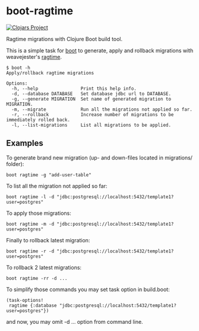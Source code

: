 # boot-ragtime

[![Clojars Project](http://clojars.org/mbuczko/boot-ragtime/latest-version.svg)](http://clojars.org/mbuczko/boot-ragtime)

Ragtime migrations with Clojure Boot build tool.

This is a simple task for [boot](https://github.com/boot-clj/boot) to generate, apply and rollback migrations with weavejester's [ragtime](https://github.com/weavejester/ragtime).

    $ boot -h
    Apply/rollback ragtime migrations

    Options:
      -h, --help                Print this help info.
      -d, --database DATABASE   Set database jdbc url to DATABASE.
      -g, --generate MIGRATION  Set name of generated migration to MIGRATION.
      -m, --migrate             Run all the migrations not applied so far.
      -r, --rollback            Increase number of migrations to be immediately rolled back.
      -l, --list-migrations     List all migrations to be applied.
      

## Examples

To generate brand new migration (up- and down-files located in migrations/ folder):

    boot ragtime -g "add-user-table"
    
To list all the migration not applied so far:

    boot ragtime -l -d "jdbc:postgresql://localhost:5432/template1?user=postgres"
    
To apply those migrations:

    boot ragtime -m -d "jdbc:postgresql://localhost:5432/template1?user=postgres"

Finally to rollback latest migration:

    boot ragtime -r -d "jdbc:postgresql://localhost:5432/template1?user=postgres"
    
To rollback 2 latest migrations:

    boot ragtime -rr -d ...
    
To simplify those commands you may set task option in build.boot:

    (task-options!
     ragtime {:database "jdbc:postgresql://localhost:5432/template1?user=postgres"})
   
and now, you may omit -d ... option from command line.
